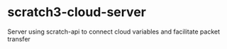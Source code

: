 # scratch3-cloud-server
Server using scratch-api to connect cloud variables and facilitate packet transfer
